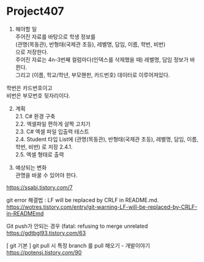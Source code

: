 # Project407
1. 해야할 일  
주어진 자료를 바탕으로 학생 정보를  
(관명(목동관), 반형태(국제관 초등), 레벨명, 담임, 이름, 학번, 비번)  
으로 저장한다.  
주어진 자료는 4n-3번째 컬럼마다(인덱스를 삭제했을 때) 레벨명, 담임 정보가 바뀐다.  
그리고 (이름, 학교/학년, 부모핸펀, 카드번호) 데이터로 이루어져있다.  

학번은 카드번호이고  
비번은 부모번호 뒷자리이다.  

2. 계획  
2.1. C# 환경 구축  
2.2. 엑셀파일 편하게 살짝 고치기  
2.3. C# 엑셀 파일 입출력 테스트  
2.4. Student 타입 List에 (관명(목동관), 반형태(국제관 초등), 레벨명, 담임, 이름, 학번, 비번) 로 저장 
2.4.1.  
2.5. 엑셀 형태로 출력

3. 예상되는 변화  
관명을 바꿀 수 있어야 한다.  

https://ssabi.tistory.com/7  

git error 해결법 : LF will be replaced by CRLF in README.md.  
https://wotres.tistory.com/entry/git-warning-LF-will-be-replaced-by-CRLF-in-READMEmd  

Git push가 안되는 경우 (fatal: refusing to merge unrelated  
https://gdtbgl93.tistory.com/63
  
[ git 기본 ] git pull 시 특정 branch 를 pull 해오기 - 개발이야기
https://potensj.tistory.com/90
